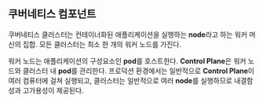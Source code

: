 ## 쿠버네티스 컴포넌트 
쿠버네티스 클러스터는 컨테이너화된 애플리케이션을 실행하는 **node**라고 하는 워커 머신의 집합. 모든 클러스터는 최소 한 개의 워커 노드를 가진다.

워커 노드는 애플리케이션의 구성요소인 **pod**를 호스트한다. **Control Plane**은 워커 노드와 클러스터 내 **pod**를 관리한다. 
프로덕션 환경에서는 일반적으로 **Control Plane**이 여러 컴퓨터에 걸쳐 실행되고, 클러스터는 일반적으로 여러 **node**를 실행하므로 내결함성과 고가용성이 제공된다.
